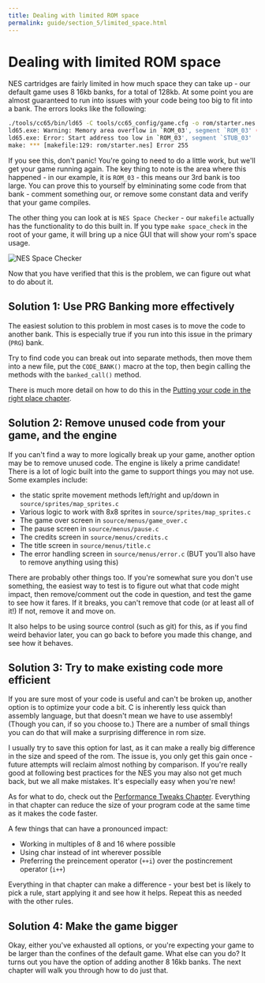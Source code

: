 ```yaml
---
title: Dealing with limited ROM space
permalink: guide/section_5/limited_space.html
---
```

# Dealing with limited ROM space

NES cartridges are fairly limited in how much space they can take up - our default game uses 8 16kb banks, for a total
of 128kb. At some point you are almost guaranteed to run into issues with your code being too big to fit into a bank.
The errors looks like the following: 

```bash
./tools/cc65/bin/ld65 -C tools/cc65_config/game.cfg -o rom/starter.nes temp/*.o tools/neslib_famitracker/runtime.lib
ld65.exe: Warning: Memory area overflow in `ROM_03', segment `ROM_03' (3 bytes)
ld65.exe: Error: Start address too low in `ROM_03', segment `STUB_03'
make: *** [makefile:129: rom/starter.nes] Error 255
```

If you see this, don't panic! You're going to need to do a little work, but we'll get your game running again. The key
thing to note is the area where this happened - in our example, it is `ROM_03` - this means our 3rd bank is too large.
You can prove this to yourself by elmininating some code from that bank - comment something our, or remove some constant
data and verify that your game compiles.

The other thing you can look at is `NES Space Checker` - our `makefile` actually has the functionality to do this built
in. If you type `make space_check` in the root of your game, it will bring up a nice GUI that will show your rom's
space usage.

![NES Space Checker](../images/nessc.png)

Now that you have verified that this is the problem, we can figure out what to do about it.

## Solution 1: Use PRG Banking more effectively

The easiest solution to this problem in most cases is to move the code to another bank. This is especially true if
you run into this issue in the primary (`PRG`) bank. 

Try to find code you can break out into separate methods, then
move them into a new file, put the `CODE_BANK()` macro at the top, then begin calling the methods with the 
`banked_call()` method. 

There is much more detail on how to do this in the
[Putting your code in the right place chapter](../section_3/putting_your_code_in_the_right_place.html).

## Solution 2: Remove unused code from your game, and the engine

If you can't find a way to more logically break up your game, another option may be to remove unused code. The engine
is likely a prime candidate! There is a lot of logic built into the game to support things you may not use. Some
examples include: 

- the static sprite movement methods left/right and up/down in `source/sprites/map_sprites.c`
- Various logic to work with 8x8 sprites in `source/sprites/map_sprites.c`
- The game over screen in `source/menus/game_over.c`
- The pause screen in `source/menus/pause.c`
- The credits screen in `source/menus/credits.c`
- The title screen in `source/menus/title.c`
- The error handling screen in `source/menus/error.c` (BUT you'll also have to remove anything using this)

There are probably other things too. If you're somewhat sure you don't use something, the easiest way to test
is to figure out what that code might impact, then remove/comment out the code in question, and test the game to 
see how it fares. If it breaks, you can't remove that code (or at least all of it!) If not, remove it and move on.

It also helps to be using source control (such as git) for this, as if you find weird behavior later, you can go back
to before you made this change, and see how it behaves.

## Solution 3: Try to make existing code more efficient

If you are sure most of your code is useful and can't be broken up, another option is to optimize your code a bit. C is
inherently less quick than assembly language, but that doesn't mean we have to use assembly! (Though you can, if so you
choose to.) There are a number of small things you can do that will make a surprising difference in rom size. 

I usually try to save this option for last, as it can make a really big difference in the size and speed of the rom. The
issue is, you only get this gain once - future attempts will reclaim almost nothing by comparison. If you're really good
at following best practices for the NES you may also not get much back, but we all make mistakes. It's especially easy
when you're new!

As for what to do, check out the [Performance Tweaks Chapter](../section_4/performance.html). Everything in that chapter
can reduce the size of your program code at the same time as it makes the code faster. 

A few things that can have a pronounced impact: 
- Working in multiples of 8 and 16 where possible
- Using char instead of int wherever possible
- Preferring the preincement operator (`++i`) over the postincrement operator (`i++`)

Everything in that chapter can make a difference - your best bet is likely to pick a rule, start applying it and see
how it helps. Repeat this as needed with the other rules.

## Solution 4: Make the game bigger

Okay, either you've exhausted all options, or you're expecting your game to be larger than the confines of the default
game. What else can you do? It turns out you have the option of adding another 8 16kb banks. The next chapter will
walk you through how to do just that. 